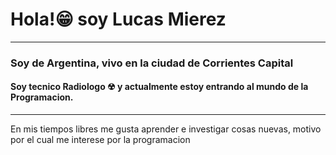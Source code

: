 # Hola!😁 soy Lucas Mierez 
-----
### Soy de Argentina, vivo en la ciudad de Corrientes Capital
#### Soy tecnico Radiologo ☢ y actualmente estoy entrando al mundo de la Programacion.
------
En mis tiempos libres me gusta aprender e investigar cosas nuevas, motivo por el cual me interese por la programacion
